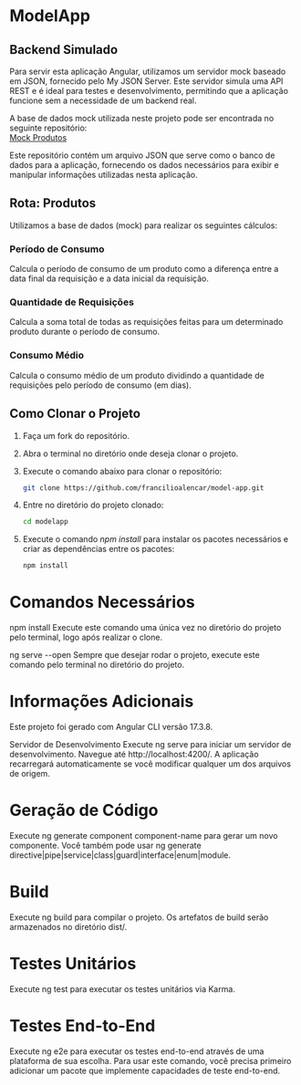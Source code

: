 # ModelApp

## Backend Simulado

Para servir esta aplicação Angular, utilizamos um servidor mock baseado em JSON, fornecido pelo My JSON Server. Este servidor simula uma API REST e é ideal para testes e desenvolvimento, permitindo que a aplicação funcione sem a necessidade de um backend real.

A base de dados mock utilizada neste projeto pode ser encontrada no seguinte repositório:  
[Mock Produtos](https://github.com/francilioalencar/mock-produtos)

Este repositório contém um arquivo JSON que serve como o banco de dados para a aplicação, fornecendo os dados necessários para exibir e manipular informações utilizadas nesta aplicação.

## Rota: Produtos

Utilizamos a base de dados (mock) para realizar os seguintes cálculos:

### Período de Consumo

Calcula o período de consumo de um produto como a diferença entre a data final da requisição e a data inicial da requisição.

### Quantidade de Requisições

Calcula a soma total de todas as requisições feitas para um determinado produto durante o período de consumo.

### Consumo Médio

Calcula o consumo médio de um produto dividindo a quantidade de requisições pelo período de consumo (em dias).

## Como Clonar o Projeto

1. Faça um fork do repositório.
2. Abra o terminal no diretório onde deseja clonar o projeto.
3. Execute o comando abaixo para clonar o repositório:

   ```bash
   git clone https://github.com/francilioalencar/model-app.git
   
4. Entre no diretório do projeto clonado:

      ```bash
   cd modelapp
   
5. Execute o comando _npm install_ para instalar os pacotes necessários e criar as dependências entre os pacotes:

   ```bash
   npm install
   

# Comandos Necessários
npm install
Execute este comando uma única vez no diretório do projeto pelo terminal, logo após realizar o clone.

ng serve --open
Sempre que desejar rodar o projeto, execute este comando pelo terminal no diretório do projeto.

# Informações Adicionais
Este projeto foi gerado com Angular CLI versão 17.3.8.

Servidor de Desenvolvimento
Execute ng serve para iniciar um servidor de desenvolvimento. Navegue até http://localhost:4200/. A aplicação recarregará automaticamente se você modificar qualquer um dos arquivos de origem.

# Geração de Código
Execute ng generate component component-name para gerar um novo componente. Você também pode usar ng generate directive|pipe|service|class|guard|interface|enum|module.

# Build
Execute ng build para compilar o projeto. Os artefatos de build serão armazenados no diretório dist/.

# Testes Unitários
Execute ng test para executar os testes unitários via Karma.

# Testes End-to-End
Execute ng e2e para executar os testes end-to-end através de uma plataforma de sua escolha. Para usar este comando, você precisa primeiro adicionar um pacote que implemente capacidades de teste end-to-end.
